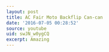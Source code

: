 ```yaml
---
layout: post
title: AC Fair Moto Backflip Can-can
date: '2016-07-05 00:28:52'
source: youtube
uid: swJN_w0ygCQ
excerpt: Amazing
---
```

